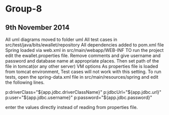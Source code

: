 Group-8
=======

9th November 2014
-------------------------------
All uml diagrams moved to folder uml
All test cases in src/test/java/bits/ewallet/repository
All dependencies added to pom.xml file
Spring loaded via web.xml in src/main/webapp/WEB-INF
TO run the project edit the ewallet.properties file. Remove comments and give username and password and database name at appropriate places. Then set path of the file in tomcat(or any other server) VM options
As properties file is loaded from tomcat environment, Test cases will not work with this setting. To run tests, open the spring-data.xml file in src/main/resources/spring and edit the following lines.

p:driverClass="${app.jdbc.driverClassName}"
p:jdbcUrl="${app.jdbc.url}"
p:user="${app.jdbc.username}"
p:password="${app.jdbc.password}"

enter the values directly instead of reading from properties file.

